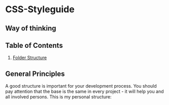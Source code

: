 CSS-Styleguide
===============

Way of thinking
---------------


Table of Contents
-----------------

1. [Folder Structure](#folderstructure)


<a name="folderstructure">General Principles</a>
-----------

A good structure is important for your development process. You should pay attention that the base is the same in every project - it will help you and all involved persons. This is my personal structure:
